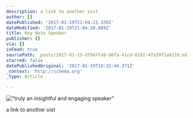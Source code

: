```yaml
---
description: a link to another oist
author: []
datePublished: '2017-01-19T21:04:21.339Z'
dateModified: '2017-01-19T21:04:20.889Z'
title: Key Note Speaker
publisher: {}
via: {}
inFeed: true
sourcePath: _posts/2017-01-15-df567fa9-86fa-41cd-8192-47a39f1a9110.md
starred: false
datePublishedOriginal: '2017-01-19T18:15:44.371Z'
_context: 'http://schema.org'
_type: Article

---
```

!["truly an insightful and engaging speaker"](https://the-grid-user-content.s3-us-west-2.amazonaws.com/4edf3f9c-4534-4d35-9332-b4689fd0ad8d.jpg)

a link to another oist